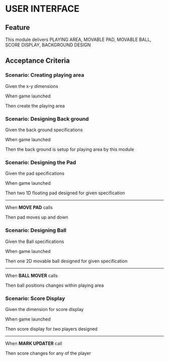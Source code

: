 # USER INTERFACE

## Feature

This module delivers PLAYING AREA, MOVABLE PAD, MOVABLE BALL,
SCORE DISPLAY, BACKGROUND DESIGN

## Acceptance Criteria

### Scenario: Creating playing area

  Given the x-y dimensions

  When game launched

  Then create the playing area

### Scenario: Designing Back ground

  Given the back ground specifications

  When game launched

  Then the back ground is setup for playing area by this module

### Scenario: Designing the Pad

  Given the pad specifications

  When game launched

  Then two 1D floating pad designed for given specification
  
  ----------------------------------------------------------------
  
  When **MOVE PAD** calls
  
  Then pad moves up and down
  
### Scenario: Designing Ball

  Given the Ball specifications
  
  When game launched

  Then one 2D movable ball designed for given specification
  
  ----------------------------------------------------------------
  
  When **BALL MOVER** calls
  
  Then ball positions changes within playing area
  
### Scenario: Score Display

  Given the dimension for score display
  
  When game launched
  
  Then score display for two players designed
  
  ----------------------------------------------------------------
  
  When **MARK UPDATER** call
  
  Then score changes for any of the player
